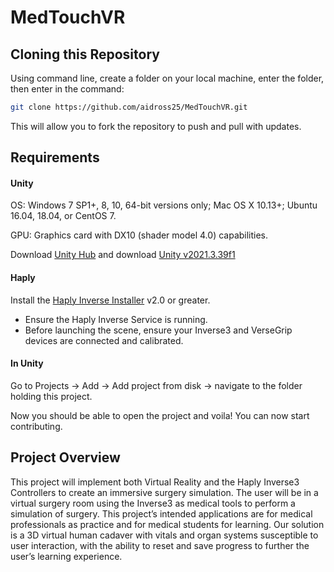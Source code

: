 # MedTouchVR
## Cloning this Repository
Using command line, create a folder on your local machine, enter the folder, then enter in the command:
```bash
git clone https://github.com/aidross25/MedTouchVR.git
```
This will allow you to fork the repository to push and pull with updates.
## Requirements
#### Unity

OS:
Windows 7 SP1+, 8, 10, 64-bit versions only; Mac OS X 10.13+; Ubuntu 16.04, 18.04, or CentOS 7.

GPU:
Graphics card with DX10 (shader model 4.0) capabilities.

Download [Unity Hub](https://unity.com/download) and download [Unity v2021.3.39f1](https://unity.com/releases/editor/whats-new/2021.3.39#installs)

#### Haply

Install the [Haply Inverse Installer](https://develop.haply.co/releases/installer) v2.0 or greater.

* Ensure the Haply Inverse Service is running.
* Before launching the scene, ensure your Inverse3 and VerseGrip devices are connected and calibrated.

#### In Unity

Go to Projects -> Add -> Add project from disk -> navigate to the folder holding this project.

Now you should be able to open the project and voila! You can now start contributing.

## Project Overview

This project will implement both Virtual Reality and the Haply Inverse3 Controllers to create an immersive surgery simulation. The user will be in a virtual surgery room using the Inverse3 as medical tools to perform a simulation of surgery. This project’s intended applications are for medical professionals as practice and for medical students for learning. Our solution is a 3D virtual human cadaver with vitals and organ systems susceptible to user interaction, with the ability to reset and save progress to further the user’s learning experience. 

